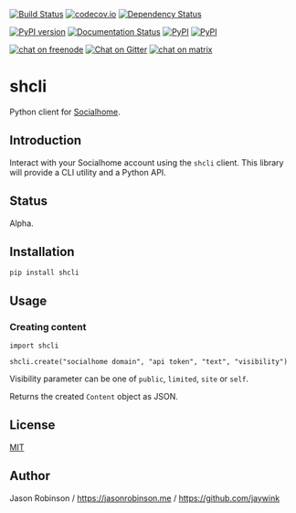 [![Build Status](https://travis-ci.org/jaywink/shcli.svg?branch=master)](https://travis-ci.org/jaywink/shcli) [![codecov.io](https://codecov.io/github/jaywink/shcli/coverage.svg?branch=master)](https://codecov.io/github/jaywink/shcli?branch=master) [![Dependency Status](https://gemnasium.com/badges/github.com/jaywink/shcli.svg)](https://gemnasium.com/github.com/jaywink/shcli)

[![PyPI version](https://badge.fury.io/py/shcli.svg)](https://pypi.python.org/pypi/shcli)  [![Documentation Status](http://readthedocs.org/projects/shcli/badge/?version=latest)](http://shcli.readthedocs.io/en/latest/?badge=latest) [![PyPI](https://img.shields.io/pypi/pyversions/shcli.svg?maxAge=2592000)](https://pypi.python.org/pypi/shcli) [![PyPI](https://img.shields.io/pypi/l/shcli.svg?maxAge=2592000)](https://pypi.python.org/pypi/shcli)

[![chat on freenode](https://img.shields.io/badge/chat-on%20freenode-brightgreen.svg)](http://webchat.freenode.net?channels=%23socialhome&uio=d4) [![Chat on Gitter](https://badges.gitter.im/Socialhome/Lobby.svg)](https://gitter.im/Socialhome/Lobby) [![chat on matrix](https://img.shields.io/badge/chat-on%20matrix-orange.svg)](https://riot.im/app/#/room/#socialhome:matrix.org)

# shcli

Python client for [Socialhome](https://socialhome.network).

## Introduction

Interact with your Socialhome account using the `shcli` client. This library will provide a CLI utility and a Python API. 

## Status

Alpha.

## Installation

    pip install shcli
    
## Usage

### Creating content
  
    import shcli
    
    shcli.create("socialhome domain", "api token", "text", "visibility")
  
Visibility parameter can be one of `public`, `limited`, `site` or `self`.

Returns the created `Content` object as JSON.

## License

[MIT](https://www.tldrlegal.com/l/mit)

## Author

Jason Robinson / https://jasonrobinson.me / https://github.com/jaywink
